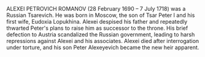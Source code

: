 ALEXEI PETROVICH ROMANOV (28 February 1690 – 7 July 1718) was a Russian Tsarevich. He was born in Moscow, the son of Tsar Peter I and his first wife, Eudoxia Lopukhina. Alexei despised his father and repeatedly thwarted Peter's plans to raise him as successor to the throne. His brief defection to Austria scandalized the Russian government, leading to harsh repressions against Alexei and his associates. Alexei died after interrogation under torture, and his son Peter Alexeyevich became the new heir apparent.
